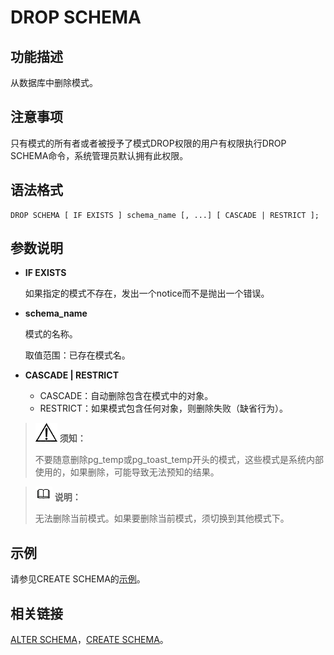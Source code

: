 # DROP SCHEMA

## 功能描述<a name="zh-cn_topic_0283137271_zh-cn_topic_0237122148_zh-cn_topic_0059778467_s13f49511137f4971b9f2c7f4b3ec109f"></a>

从数据库中删除模式。

## 注意事项<a name="zh-cn_topic_0283137271_zh-cn_topic_0237122148_zh-cn_topic_0059778467_s534b294ce9534c0481fb248695186280"></a>

只有模式的所有者或者被授予了模式DROP权限的用户有权限执行DROP SCHEMA命令，系统管理员默认拥有此权限。

## 语法格式<a name="zh-cn_topic_0283137271_zh-cn_topic_0237122148_zh-cn_topic_0059778467_s7a099e8501ce4420a540fd891c511213"></a>

```
DROP SCHEMA [ IF EXISTS ] schema_name [, ...] [ CASCADE | RESTRICT ];
```

## 参数说明<a name="zh-cn_topic_0283137271_zh-cn_topic_0237122148_zh-cn_topic_0059778467_s265f3ed4c0e4402a8a7c984e6ac1fe33"></a>

-   **IF EXISTS**

    如果指定的模式不存在，发出一个notice而不是抛出一个错误。

-   **schema\_name**

    模式的名称。

    取值范围：已存在模式名。

-   **CASCADE | RESTRICT**
    -   CASCADE：自动删除包含在模式中的对象。
    -   RESTRICT：如果模式包含任何对象，则删除失败（缺省行为）。


>![](public_sys-resources/icon-notice.png) **须知：** 
>
>不要随意删除pg\_temp或pg\_toast\_temp开头的模式，这些模式是系统内部使用的，如果删除，可能导致无法预知的结果。

>![](public_sys-resources/icon-note.png) **说明：** 
>
>无法删除当前模式。如果要删除当前模式，须切换到其他模式下。

## 示例<a name="zh-cn_topic_0283137271_zh-cn_topic_0237122148_zh-cn_topic_0059778467_s3390f031a430477da6a945b09b36b73d"></a>

请参见CREATE SCHEMA的[示例](CREATE-SCHEMA.md#zh-cn_topic_0283137491_zh-cn_topic_0237122113_zh-cn_topic_0059777945_s05e72232af5e4507aad1511c025d7617)。

## 相关链接<a name="zh-cn_topic_0283137271_zh-cn_topic_0237122148_zh-cn_topic_0059778467_s344eb8c77efa4c209c358dd81f79034f"></a>

[ALTER SCHEMA](ALTER-SCHEMA.md)，[CREATE SCHEMA](CREATE-SCHEMA.md)。

